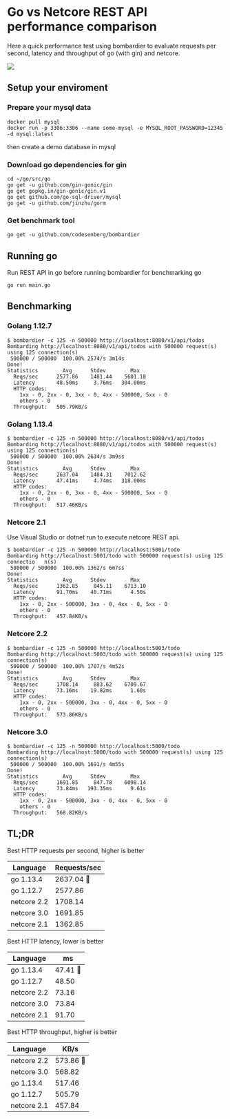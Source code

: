 
# Go vs Netcore REST API performance comparison

Here a quick performance test using bombardier to evaluate requests per second, latency and throughput of go (with gin) and netcore.  

![](https://media.giphy.com/media/wIV2gwOkpZeBG/giphy.gif)

## Setup your enviroment

### Prepare your mysql data
```
docker pull mysql
docker run -p 3306:3306 --name some-mysql -e MYSQL_ROOT_PASSWORD=12345 -d mysql:latest
```

then create a demo database in mysql

### Download go dependencies for gin

```
cd ~/go/src/go
go get -u github.com/gin-gonic/gin
go get gopkg.in/gin-gonic/gin.v1
go get github.com/go-sql-driver/mysql
go get -u github.com/jinzhu/gorm
```

### Get benchmark tool
```
go get -u github.com/codesenberg/bombardier
```

## Running go

Run REST API in go before running bombardier for benchmarking go
```
go run main.go
```

## Benchmarking

### Golang 1.12.7
```
$ bombardier -c 125 -n 500000 http://localhost:8080/v1/api/todos
Bombarding http://localhost:8080/v1/api/todos with 500000 request(s) using 125 connection(s)
 500000 / 500000  100.00% 2574/s 3m14s
Done!
Statistics        Avg      Stdev        Max
  Reqs/sec      2577.86    1481.44    5601.18
  Latency       48.50ms     3.76ms   304.00ms
  HTTP codes:
    1xx - 0, 2xx - 0, 3xx - 0, 4xx - 500000, 5xx - 0
    others - 0
  Throughput:   505.79KB/s
```

### Golang 1.13.4
```
$ bombardier -c 125 -n 500000 http://localhost:8080/v1/api/todos
Bombarding http://localhost:8080/v1/api/todos with 500000 request(s) using 125 connection(s)
 500000 / 500000  100.00% 2634/s 3m9ss
Done!
Statistics        Avg      Stdev        Max
  Reqs/sec      2637.04    1484.31    7012.62
  Latency       47.41ms     4.74ms   318.00ms
  HTTP codes:
    1xx - 0, 2xx - 0, 3xx - 0, 4xx - 500000, 5xx - 0
    others - 0
  Throughput:   517.46KB/s
```

### Netcore 2.1

Use Visual Studio or dotnet run to execute netcore REST api.

```
$ bombardier -c 125 -n 500000 http://localhost:5001/todo
Bombarding http://localhost:5001/todo with 500000 request(s) using 125 connectio   n(s)
 500000 / 500000  100.00% 1362/s 6m7ss
Done!
Statistics        Avg      Stdev        Max
  Reqs/sec      1362.85     845.11    6713.10
  Latency       91.70ms    40.71ms      4.50s
  HTTP codes:
    1xx - 0, 2xx - 500000, 3xx - 0, 4xx - 0, 5xx - 0
    others - 0
  Throughput:   457.84KB/s
```

### Netcore 2.2
```
$ bombardier -c 125 -n 500000 http://localhost:5003/todo
Bombarding http://localhost:5003/todo with 500000 request(s) using 125 connection(s)
 500000 / 500000  100.00% 1707/s 4m52s
Done!
Statistics        Avg      Stdev        Max
  Reqs/sec      1708.14     883.62    6709.67
  Latency       73.16ms    19.82ms      1.60s
  HTTP codes:
    1xx - 0, 2xx - 500000, 3xx - 0, 4xx - 0, 5xx - 0
    others - 0
  Throughput:   573.86KB/s
```

### Netcore 3.0
```
$ bombardier -c 125 -n 500000 http://localhost:5000/todo
Bombarding http://localhost:5000/todo with 500000 request(s) using 125 connection(s)
 500000 / 500000  100.00% 1691/s 4m55s
Done!
Statistics        Avg      Stdev        Max
  Reqs/sec      1691.85     847.78    6098.14
  Latency       73.84ms   193.35ms      9.61s
  HTTP codes:
    1xx - 0, 2xx - 500000, 3xx - 0, 4xx - 0, 5xx - 0
    others - 0
  Throughput:   568.82KB/s
```

  

## TL;DR

Best HTTP requests per second, higher is better

| Language | Requests/sec |
|  --- | ---  |
| go 1.13.4 | 2637.04 :arrow_up_small:|
| go 1.12.7 | 2577.86 |
| netcore 2.2 | 1708.14 |
| netcore 3.0 | 1691.85 |
| netcore 2.1 | 1362.85 |

Best HTTP latency, lower is better

| Language | ms |
| --- | --- |
| go 1.13.4 | 47.41 :arrow_up_small:|
| go 1.12.7 | 48.50 |
| netcore 2.2 | 73.16 |
| netcore 3.0 | 73.84 |
| netcore 2.1 | 91.70 |

Best HTTP throughput, higher is better
  
| Language  | KB/s |
|--|--|
| netcore 2.2 | 573.86 :arrow_up_small: |
| netcore 3.0 | 568.82 |
| go 1.13.4 | 517.46 |
| go 1.12.7 | 505.79 |
| netcore 2.1 | 457.84 |